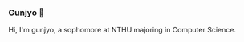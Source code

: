 ### Gunjyo 👋
Hi, I'm gunjyo, a sophomore at NTHU majoring in Computer Science. <br/>
<!--
![Gunjyo's github stats](https://github-readme-stats.vercel.app/api?username=gunjyo0817&theme=vue-dark)
![Top Langs](https://github-readme-stats.vercel.app/api/top-langs/?username=gunjyo0817&layout=compact&theme=vue-dark)

**gunjyo0817/gunjyo0817** is a ✨ _special_ ✨ repository because its `README.md` (this file) appears on your GitHub profile.

Here are some ideas to get you started:

- 🔭 I’m currently working on ...
- 🌱 I’m currently learning ...
- 👯 I’m looking to collaborate on ...
- 🤔 I’m looking for help with ...
- 💬 Ask me about ...
- 📫 How to reach me: ...
- 😄 Pronouns: ...
- ⚡ Fun fact: ...
-->
